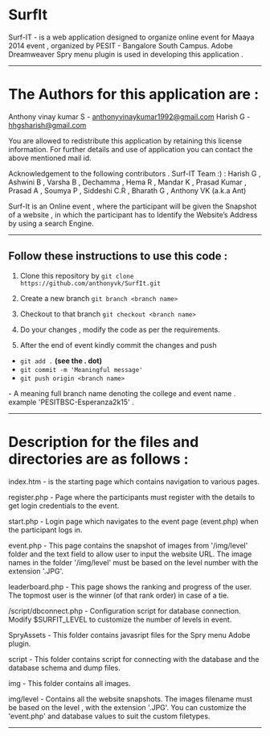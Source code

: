 # SurfIt
Surf-IT - is a web application designed to organize online event for Maaya 2014 event , organized by PESIT - Bangalore South Campus. Adobe Dreamweaver Spry menu plugin is used in developing  this application .

*********************************************************************

# The Authors for this application are :  <br />
Anthony vinay kumar S -	anthonyvinaykumar1992@gmail.com
Harish G - hhgsharish@gmail.com 

You are allowed to redistribute this application by retaining 
this license information. For further details and use of application 
you can contact the above mentioned mail id.

Acknowledgement to the following contributors . Surf-IT Team :) : 
Harish G , Ashwini B , Varsha B , Dechamma , Hema R , Mandar K , 
Prasad Kumar , Prasad A , Soumya P , Siddeshi C.R , Bharath G , Anthony VK (a.k.a Ant)

Surf-It is an Online event , where the participant will be given the 
Snapshot of a website , in which the participant has to Identify the 
Website’s Address by using a search Engine.

*********************************************************************
## Follow these instructions to use this code :

1. Clone this repository by 
``git clone https://github.com/anthonyvk/SurfIt.git``

2. Create a new branch
``git branch <branch name>``

3. Checkout to that branch
``git checkout <branch name>``

4. Do your changes , modify the code as per the requirements.
5. After the end of event kindly commit the changes and push
  * ``git add .``  **(see the . dot)** <br />
  * ``git commit -m 'Meaningful message'`` <br />
  * ``git push origin <branch name>`` <br />

<branch name> - A meaning full branch name denoting the college and event name . example 'PESITBSC-Esperanza2k15' .

*********************************************************************
# Description for the files and directories are as follows :  <br />

index.htm - 
is the starting page which contains navigation to various 
pages.

register.php - 
Page where the participants must register with the details to get 
login credentials to the event.

start.php -
Login page which navigates to the event page (event.php) when the 
participant logs in.

event.php -
This page contains the snapshot of images from '/img/level' folder 
and the text field to allow user to input the website URL.
The image names in the folder '/img/level' must be based on the level 
number with the extension '.JPG'.

leaderboard.php -
This page shows the ranking and progress of the user. The topmost 
user is the winner (of that rank order) in case of a tie.

/script/dbconnect.php -
Configuration script for database connection. 
Modify $SURFIT_LEVEL to customize the number of levels in event.

SpryAssets -
This folder contains javasript files for the Spry menu Adobe plugin.

script -
This folder contains script for connecting with the database and the 
database schema and dump files.

img - 
This folder contains all images.

img/level -
Contains all the website snapshots. The images filename must be based 
on the level , with the extension '.JPG'. You can customize the 
'event.php' and database values to suit the custom filetypes.
*********************************************************************
